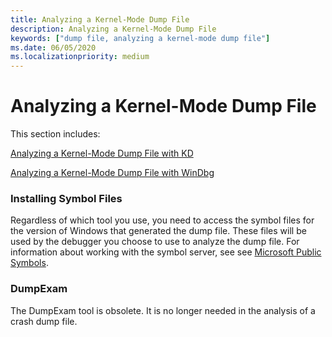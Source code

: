 ```yaml
---
title: Analyzing a Kernel-Mode Dump File
description: Analyzing a Kernel-Mode Dump File
keywords: ["dump file, analyzing a kernel-mode dump file"]
ms.date: 06/05/2020
ms.localizationpriority: medium
---
```


# Analyzing a Kernel-Mode Dump File

This section includes:

[Analyzing a Kernel-Mode Dump File with KD](analyzing-a-kernel-mode-dump-file-with-kd.md)

[Analyzing a Kernel-Mode Dump File with WinDbg](analyzing-a-kernel-mode-dump-file-with-windbg.md)

### Installing Symbol Files

Regardless of which tool you use, you need to access the symbol files for the version of Windows that generated the dump file. These files will be used by the debugger you choose to use to analyze the dump file. For information about working with the symbol server, see see [Microsoft Public Symbols](microsoft-public-symbols.md).

### DumpExam

The DumpExam tool is obsolete. It is no longer needed in the analysis of a crash dump file.
